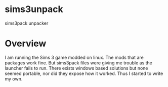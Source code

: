 # sims3unpack
sims3pack unpacker

# Overview
I am running the Sims 3 game modded on linux. The mods that are packages work fine. But sims3pack files were giving me trouble as the launcher fails to run. There exists windows based solutions but none seemed portable, nor did they expose how it worked. Thus I started to write my own.

